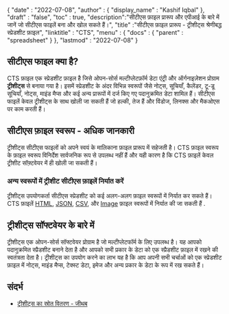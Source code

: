 {
  "date" : "2022-07-08",
  "author" : {
    "display_name" : "Kashif Iqbal"
},
  "draft" : "false",
  "toc" : true,
  "description":"सीटीएस फ़ाइल प्रारूप और एपीआई के बारे में जानें जो सीटीएस फाइलें बना और खोल सकते हैं।",
  "title" :"सीटीएस फ़ाइल प्रारूप - ट्रीशीट्स श्रेणीबद्ध स्प्रेडशीट फ़ाइल",
  "linktitle" : "CTS",
  "menu" : {
    "docs" : {
      "parent" : "spreadsheet"
}
},
  "lastmod" : "2022-07-08"
}

## सीटीएस फाइल क्या है?

CTS फ़ाइल एक स्प्रेडशीट फ़ाइल है जिसे ओपन-सोर्स मल्टीप्लेटफ़ॉर्म डेटा एंट्री और ऑर्गनाइज़ेशन प्रोग्राम **ट्रीशीट्स** से बनाया गया है। इसमें स्प्रेडशीट के अंदर विभिन्न स्वरूपों जैसे नोट्स, सूचियाँ, कैलेंडर, टू-डू सूचियाँ, नोट्स, माइंड मैप्स और कई अन्य प्रारूपों में दर्ज किए गए पदानुक्रमित डेटा शामिल हैं। सीटीएस फाइलें केवल ट्रीशीट्स के साथ खोली जा सकती हैं जो हल्की, तेज हैं और विंडोज, लिनक्स और मैकओएस पर काम करती हैं।

## सीटीएस फ़ाइल स्वरूप - अधिक जानकारी

ट्रीशीट्स सीटीएस फाइलों को अपने स्वयं के मालिकाना फ़ाइल प्रारूप में सहेजती है। CTS फ़ाइल स्वरूप के फ़ाइल स्वरूप विनिर्देश सार्वजनिक रूप से उपलब्ध नहीं हैं और यही कारण है कि CTS फ़ाइलें केवल ट्रीशीट सॉफ़्टवेयर में ही खोली जा सकती हैं।

### अन्य स्वरूपों में ट्रीशीट सीटीएस फ़ाइलें निर्यात करें

ट्रीशीट्स उपयोगकर्ता सीटीएस स्प्रेडशीट को कई अलग-अलग फ़ाइल स्वरूपों में निर्यात कर सकते हैं। CTS फ़ाइलें [HTML](/hi/web/html/), [JSON](/hi/web/json/), [CSV](/hi/spreadsheet/csv/), और [Image](/hi/image/) फ़ाइल स्वरूपों में निर्यात की जा सकती हैं .

## ट्रीशीट्स सॉफ्टवेयर के बारे में

ट्रीशीट्स एक ओपन-सोर्स सॉफ्टवेयर प्रोग्राम है जो मल्टीप्लेटफॉर्म के लिए उपलब्ध है। यह आपको पदानुक्रमित स्प्रैडशीट बनाने देता है और आपको सभी प्रकार के डेटा को एक स्प्रैडशीट फ़ाइल में रखने की स्वतंत्रता देता है। ट्रीशीट्स का उपयोग करने का लाभ यह है कि आप अपनी सभी चर्चाओं को एक स्प्रेडशीट फ़ाइल में नोट्स, माइंड मैप्स, टेक्स्ट डेटा, इमेज और अन्य प्रकार के डेटा के रूप में रख सकते हैं।

## संदर्भ

* [ट्रीशीट्स का स्रोत वितरण - जीथब](https://github.com/aardappel/treesheets)

